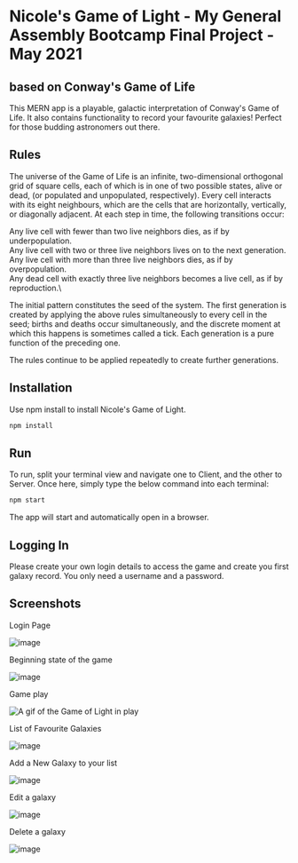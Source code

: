 # Nicole's Game of Light - My General Assembly Bootcamp Final Project - May 2021
## based on Conway's Game of Life

This MERN app is a playable, galactic interpretation of Conway's Game of Life.  It also contains functionality to record your favourite galaxies!  Perfect for those budding astronomers out there. 

## Rules
The universe of the Game of Life is an infinite, two-dimensional orthogonal grid of square cells, each of which is in one of two possible states, alive or dead, (or populated and unpopulated, respectively). Every cell interacts with its eight neighbours, which are the cells that are horizontally, vertically, or diagonally adjacent. At each step in time, the following transitions occur:

Any live cell with fewer than two live neighbors dies, as if by underpopulation.\
Any live cell with two or three live neighbors lives on to the next generation.\
Any live cell with more than three live neighbors dies, as if by overpopulation.\
Any dead cell with exactly three live neighbors becomes a live cell, as if by reproduction.\

The initial pattern constitutes the seed of the system. The first generation is created by applying the above rules simultaneously to every cell in the seed; births and deaths occur simultaneously, and the discrete moment at which this happens is sometimes called a tick. Each generation is a pure function of the preceding one. 

The rules continue to be applied repeatedly to create further generations.


## Installation

Use npm install to install Nicole's Game of Light.

```bash
npm install 
```

## Run

To run, split your terminal view and navigate one to Client, and the other to Server.  Once here, simply type the below command into each terminal:

```bash
npm start 
```
The app will start and automatically open in a browser.

## Logging In

Please create your own login details to access the game and create you first galaxy record.  You only need a username and a password.

## Screenshots

Login Page

![image](https://user-images.githubusercontent.com/74436332/117272160-04532600-aeaf-11eb-935b-20a622458991.png)


Beginning state of the game

![image](https://user-images.githubusercontent.com/74436332/117272232-192fb980-aeaf-11eb-85f4-3eacce33f14e.png)

Game play

![A gif of the Game of Light in play](https://i.makeagif.com/media/5-06-2021/_-t05x.gif)


List of Favourite Galaxies

![image](https://user-images.githubusercontent.com/74436332/117273962-b63f2200-aeb0-11eb-9823-34f157903aa7.png)


Add a New Galaxy to your list

![image](https://user-images.githubusercontent.com/74436332/117274034-c9ea8880-aeb0-11eb-8d30-3a079909de27.png)


Edit a galaxy

![image](https://user-images.githubusercontent.com/74436332/117275177-e1764100-aeb1-11eb-8f29-fa4ba79dee9a.png)


Delete a galaxy

![image](https://user-images.githubusercontent.com/74436332/117275230-ed620300-aeb1-11eb-801d-3ea06e472ea9.png)


## 



